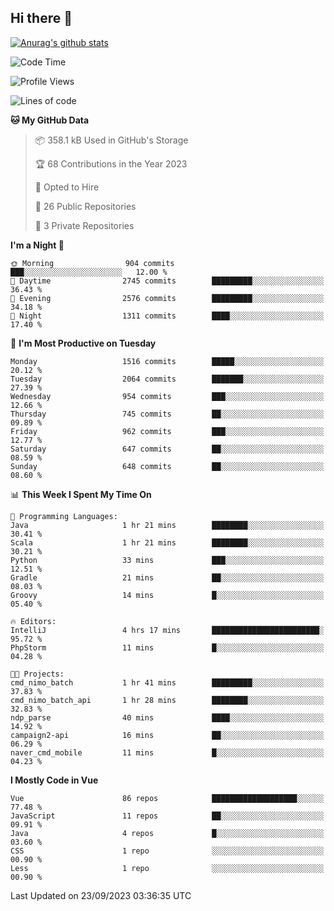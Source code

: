 ## Hi there 👋

[![Anurag's github stats](https://github-readme-stats.vercel.app/api?username=Songwonseok)](https://github.com/anuraghazra/github-readme-stats)



<!--START_SECTION:waka-->
![Code Time](http://img.shields.io/badge/Code%20Time-2%2C517%20hrs%2040%20mins-blue)

![Profile Views](http://img.shields.io/badge/Profile%20Views-0-blue)

![Lines of code](https://img.shields.io/badge/From%20Hello%20World%20I%27ve%20Written-35.0%20million%20lines%20of%20code-blue)

**🐱 My GitHub Data** 

> 📦 358.1 kB Used in GitHub's Storage 
 > 
> 🏆 68 Contributions in the Year 2023
 > 
> 💼 Opted to Hire
 > 
> 📜 26 Public Repositories 
 > 
> 🔑 3 Private Repositories 
 > 
**I'm a Night 🦉** 

```text
🌞 Morning                904 commits         ███░░░░░░░░░░░░░░░░░░░░░░   12.00 % 
🌆 Daytime                2745 commits        █████████░░░░░░░░░░░░░░░░   36.43 % 
🌃 Evening                2576 commits        █████████░░░░░░░░░░░░░░░░   34.18 % 
🌙 Night                  1311 commits        ████░░░░░░░░░░░░░░░░░░░░░   17.40 % 
```
📅 **I'm Most Productive on Tuesday** 

```text
Monday                   1516 commits        █████░░░░░░░░░░░░░░░░░░░░   20.12 % 
Tuesday                  2064 commits        ███████░░░░░░░░░░░░░░░░░░   27.39 % 
Wednesday                954 commits         ███░░░░░░░░░░░░░░░░░░░░░░   12.66 % 
Thursday                 745 commits         ██░░░░░░░░░░░░░░░░░░░░░░░   09.89 % 
Friday                   962 commits         ███░░░░░░░░░░░░░░░░░░░░░░   12.77 % 
Saturday                 647 commits         ██░░░░░░░░░░░░░░░░░░░░░░░   08.59 % 
Sunday                   648 commits         ██░░░░░░░░░░░░░░░░░░░░░░░   08.60 % 
```


📊 **This Week I Spent My Time On** 

```text
💬 Programming Languages: 
Java                     1 hr 21 mins        ████████░░░░░░░░░░░░░░░░░   30.41 % 
Scala                    1 hr 21 mins        ████████░░░░░░░░░░░░░░░░░   30.21 % 
Python                   33 mins             ███░░░░░░░░░░░░░░░░░░░░░░   12.51 % 
Gradle                   21 mins             ██░░░░░░░░░░░░░░░░░░░░░░░   08.03 % 
Groovy                   14 mins             █░░░░░░░░░░░░░░░░░░░░░░░░   05.40 % 

🔥 Editors: 
IntelliJ                 4 hrs 17 mins       ████████████████████████░   95.72 % 
PhpStorm                 11 mins             █░░░░░░░░░░░░░░░░░░░░░░░░   04.28 % 

🐱‍💻 Projects: 
cmd_nimo_batch           1 hr 41 mins        █████████░░░░░░░░░░░░░░░░   37.83 % 
cmd_nimo_batch_api       1 hr 28 mins        ████████░░░░░░░░░░░░░░░░░   32.83 % 
ndp_parse                40 mins             ████░░░░░░░░░░░░░░░░░░░░░   14.92 % 
campaign2-api            16 mins             ██░░░░░░░░░░░░░░░░░░░░░░░   06.29 % 
naver_cmd_mobile         11 mins             █░░░░░░░░░░░░░░░░░░░░░░░░   04.23 % 
```

**I Mostly Code in Vue** 

```text
Vue                      86 repos            ███████████████████░░░░░░   77.48 % 
JavaScript               11 repos            ██░░░░░░░░░░░░░░░░░░░░░░░   09.91 % 
Java                     4 repos             █░░░░░░░░░░░░░░░░░░░░░░░░   03.60 % 
CSS                      1 repo              ░░░░░░░░░░░░░░░░░░░░░░░░░   00.90 % 
Less                     1 repo              ░░░░░░░░░░░░░░░░░░░░░░░░░   00.90 % 
```




 Last Updated on 23/09/2023 03:36:35 UTC
<!--END_SECTION:waka-->
